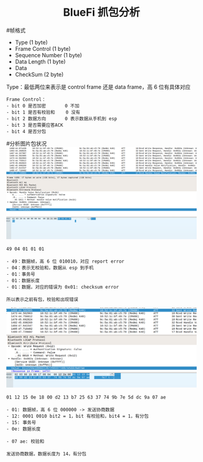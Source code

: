 # <center>BlueFi 抓包分析</center>

#帧格式

* Type (1 byte)   
* Frame Control (1 byte)
* Sequence Number (1 byte)
* Data Length (1 byte)
* Data 
* CheckSum (2 byte)

Type：最低两位来表示是 control frame 还是 data frame，高 6 位有具体对应

```shell
Frame Control：
- bit 0 是否加密       0 不加
- bit 1 是否有校验和    0 没有
- bit 2 数据方向       0 表示数据从手机到 esp
- bit 3 是否需要应答ACK
- bit 4 是否分包
```

#分析图片包状况
![image](./pic/2.png "s")
```shell
49 04 01 01 01

- 49：数据帧，高 6 位 010010，对应 report error
- 04：表示无校验和，数据从 esp 到手机
- 01：事务号
- 01：数据长度
- 01：数据，对应的错误为 0x01: checksum error

所以表示之前有包，校验和出现错误
```
![image](./pic/3.png "s")
```shell
01 12 15 0e 18 00 d2 13 b7 25 63 37 74 9b 7e 5d dc 9a 07 ae

- 01: 数据帧，高 6 位 000000 -> 发送协商数据
- 12: 0001 0010 bit2 = 1，bit 有校验和，bit4 = 1，有分包
- 15: 事务号
- 0e: 数据长度

- 07 ae: 校验和

发送协商数据，数据长度为 14，有分包
```
